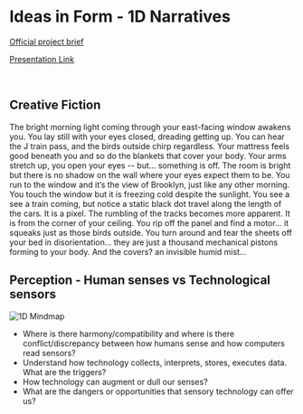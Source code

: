 # Ideas in Form - 1D Narratives
[Official project brief](https://docs.google.com/a/newschool.edu/document/d/1g2bfUFsO3ycpkBmhfYAV1vCq5iOH0ZaZ-rptcom11W8/edit?usp=sharing)

[Presentation Link](https://drive.google.com/open?id=1dOeIZNpiKHYRiCUe-K1DQp6rwh8b3YhH58c_8V3eFEw)

<br>

## Creative Fiction
The bright morning light coming through your east-facing window awakens you. You lay still with your eyes closed, dreading getting up. You can hear the J train pass, and the birds outside chirp regardless. Your mattress feels good beneath you and so do the blankets that cover your body. Your arms stretch up, you open your eyes -- but... something is off. The room is bright but there is no shadow on the wall where your eyes expect them to be. You run to the window and it’s the view of Brooklyn, just like any other morning. You touch the window but it is freezing cold despite the sunlight. You see a see a train coming, but notice a static black dot travel along the length of the cars. It is a pixel. The rumbling of the tracks becomes more apparent. It is from the corner of your ceiling. You rip off the panel and find a motor... it squeaks just as those birds outside. You turn around and tear the sheets off your bed in disorientation... they are just a thousand mechanical pistons forming to your body. And the covers? an invisible humid mist...



## Perception - Human senses vs Technological sensors
![1D Mindmap](https://github.com/jacqswu/mfadt-majorstudio-1/blob/master/Assignments/images/1D_mindmap.jpg)

+ Where is there harmony/compatibility and where is there conflict/discrepancy between how humans sense and how computers read sensors?
+ Understand how technology collects, interprets, stores, executes data. What are the triggers?
+ How technology can augment or dull our senses?
+ What are the dangers or opportunities that sensory technology can offer us?
